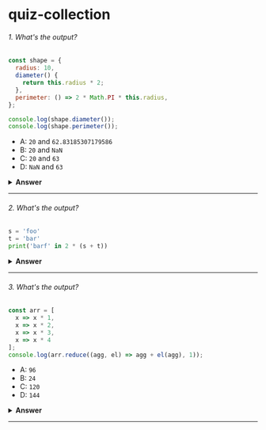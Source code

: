 # quiz-collection

###### 1. What's the output?

```javascript
const shape = {
  radius: 10,
  diameter() {
    return this.radius * 2;
  },
  perimeter: () => 2 * Math.PI * this.radius,
};

console.log(shape.diameter());
console.log(shape.perimeter());
```

- A: `20` and `62.83185307179586`
- B: `20` and `NaN`
- C: `20` and `63`
- D: `NaN` and `63`

<details><summary><b>Answer</b></summary>
<p>

#### Answer: B

Note that the value of `diameter` is a regular function, whereas the value of `perimeter` is an arrow function.

With arrow functions, the `this` keyword refers to its current surrounding scope, unlike regular functions! This means that when we call `perimeter`, it doesn't refer to the shape object, but to its surrounding scope (window for example).

There is no value `radius` on that object, which returns `undefined`.

</p>
</details>

---

###### 2. What's the output?

```python
s = 'foo'
t = 'bar'
print('barf' in 2 * (s + t))
```

<details><summary><b>Answer</b></summary>
<p>

#### Answer: True

`s + t` gives `'foobar'`
`2 * (s + t)` gives `'foobarfoobar'`

and since, `'barf'` is present in `'foobarfoobar'`,
we can find that using the `in` operator
in python which finds `'barf'` in the given string.

</p>
</details>

---

###### 3. What's the output?

```javascript
const arr = [
  x => x * 1,
  x => x * 2,
  x => x * 3,
  x => x * 4
];
console.log(arr.reduce((agg, el) => agg + el(agg), 1));
```

- A: `96`
- B: `24`
- C: `120`
- D: `144`

<details><summary><b>Answer</b></summary>
<p>

#### Answer: C

With `array.reduce`, the initial value of the aggregator (here, named `agg`) is given in the second argument. In this case, that's `1`. We can then iterate over our functions as follows:

###### 1 + 1 * 1 = 2
###### 2 + 2 * 2 = 6
###### 6 + 6 * 3 = 24
###### 24 + 24 * 4 = 120

Since array reduce is use to flatten or change the array to something we want

</p>
</details>

---

